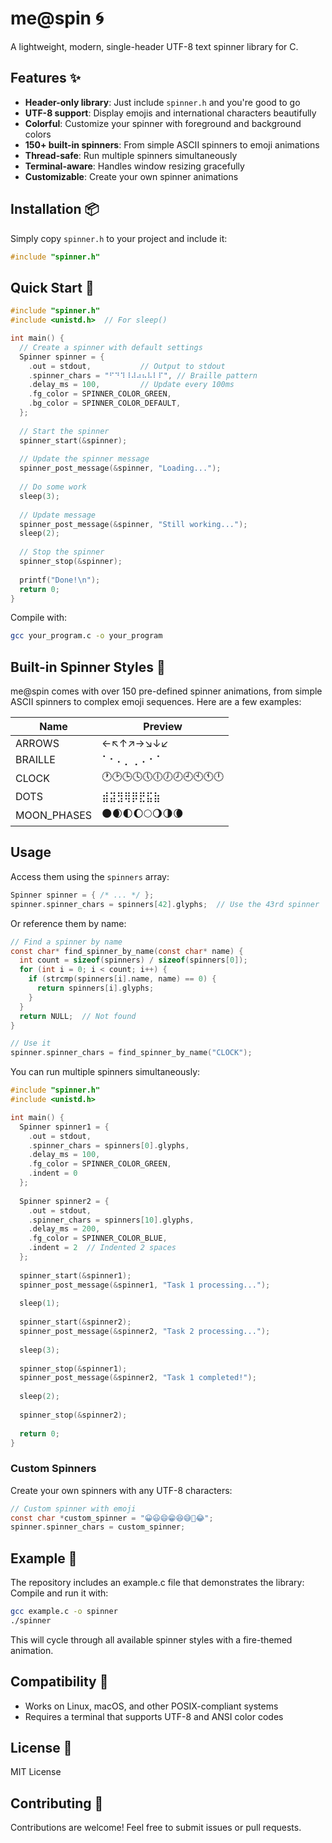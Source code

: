 # me@spin 🌀

A lightweight, modern, single-header UTF-8 text spinner library for C.

## Features ✨

- **Header-only library**: Just include `spinner.h` and you're good to go
- **UTF-8 support**: Display emojis and international characters beautifully
- **Colorful**: Customize your spinner with foreground and background colors
- **150+ built-in spinners**: From simple ASCII spinners to emoji animations
- **Thread-safe**: Run multiple spinners simultaneously
- **Terminal-aware**: Handles window resizing gracefully
- **Customizable**: Create your own spinner animations

## Installation 📦

Simply copy `spinner.h` to your project and include it:

```c
#include "spinner.h"
```

## Quick Start 🚀

```c
#include "spinner.h"
#include <unistd.h>  // For sleep()

int main() {
  // Create a spinner with default settings
  Spinner spinner = {
    .out = stdout,           // Output to stdout
    .spinner_chars = "⠋⠙⠹⠸⠼⠴⠦⠧⠇⠏", // Braille pattern
    .delay_ms = 100,         // Update every 100ms
    .fg_color = SPINNER_COLOR_GREEN,
    .bg_color = SPINNER_COLOR_DEFAULT,
  };
  
  // Start the spinner
  spinner_start(&spinner);
  
  // Update the spinner message
  spinner_post_message(&spinner, "Loading...");
  
  // Do some work
  sleep(3);
  
  // Update message
  spinner_post_message(&spinner, "Still working...");
  sleep(2);
  
  // Stop the spinner
  spinner_stop(&spinner);
  
  printf("Done!\n");
  return 0;
}
```

Compile with:

```bash
gcc your_program.c -o your_program
```

## Built-in Spinner Styles 🎨

me@spin comes with over 150 pre-defined spinner animations, from simple ASCII spinners to complex emoji sequences. Here are a few examples:

| Name | Preview |
|------|---------|
| ARROWS | ←↖↑↗→↘↓↙ |
| BRAILLE | ⠁⠂⠄⡀⢀⠠⠐⠈ |
| CLOCK | 🕐🕑🕒🕓🕔🕕🕖🕗🕘🕙🕚🕛 |
| DOTS | ⣾⣽⣻⢿⡿⣟⣯⣷ |
| MOON_PHASES | 🌑🌒🌓🌔🌕🌖🌗🌘 |

## Usage

Access them using the `spinners` array:

```c
Spinner spinner = { /* ... */ };
spinner.spinner_chars = spinners[42].glyphs;  // Use the 43rd spinner
```

Or reference them by name:

```c
// Find a spinner by name
const char* find_spinner_by_name(const char* name) {
  int count = sizeof(spinners) / sizeof(spinners[0]);
  for (int i = 0; i < count; i++) {
    if (strcmp(spinners[i].name, name) == 0) {
      return spinners[i].glyphs;
    }
  }
  return NULL;  // Not found
}

// Use it
spinner.spinner_chars = find_spinner_by_name("CLOCK");
```

You can run multiple spinners simultaneously:

```c
#include "spinner.h"
#include <unistd.h>

int main() {
  Spinner spinner1 = {
    .out = stdout,
    .spinner_chars = spinners[0].glyphs,
    .delay_ms = 100,
    .fg_color = SPINNER_COLOR_GREEN,
    .indent = 0
  };
  
  Spinner spinner2 = {
    .out = stdout,
    .spinner_chars = spinners[10].glyphs,
    .delay_ms = 200,
    .fg_color = SPINNER_COLOR_BLUE,
    .indent = 2  // Indented 2 spaces
  };
  
  spinner_start(&spinner1);
  spinner_post_message(&spinner1, "Task 1 processing...");
  
  sleep(1);
  
  spinner_start(&spinner2);
  spinner_post_message(&spinner2, "Task 2 processing...");
  
  sleep(3);
  
  spinner_stop(&spinner1);
  spinner_post_message(&spinner2, "Task 1 completed!");
  
  sleep(2);
  
  spinner_stop(&spinner2);
  
  return 0;
}
```

### Custom Spinners

Create your own spinners with any UTF-8 characters:

```c
// Custom spinner with emoji
const char *custom_spinner = "😀😃😄😁😆😅🤣😂";
spinner.spinner_chars = custom_spinner;
```

## Example 🌟

The repository includes an example.c file that demonstrates the library:
Compile and run it with:

```bash
gcc example.c -o spinner
./spinner
```

This will cycle through all available spinner styles with a fire-themed animation.

## Compatibility 🧩

- Works on Linux, macOS, and other POSIX-compliant systems
- Requires a terminal that supports UTF-8 and ANSI color codes

## License 📄

MIT License

## Contributing 🤝

Contributions are welcome! Feel free to submit issues or pull requests.
